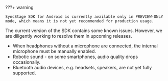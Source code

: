 ???+ warning

    SyncStage SDK for Android is currently available only in PREVIEW-ONLY mode, which means it is not yet recommended for production usage.

The current version of the SDK contains some known issues. However, we are diligently working to resolve them in upcoming releases.

* When headphones without a microphone are connected, the internal microphone must be manually enabled.
* Robotic sound - on some smartphones, audio quality drops occasionally.
* Bluetooth audio devices, e.g. headsets, speakers, are not yet fully supported.
